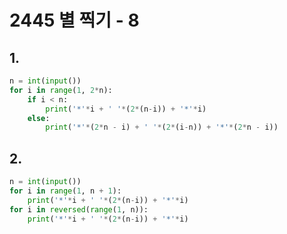# 2445 별 찍기 - 8



## 1.

```python
n = int(input())
for i in range(1, 2*n):
    if i < n:
        print('*'*i + ' '*(2*(n-i)) + '*'*i)
    else:
        print('*'*(2*n - i) + ' '*(2*(i-n)) + '*'*(2*n - i))
```



## 2.

```python
n = int(input())
for i in range(1, n + 1):
    print('*'*i + ' '*(2*(n-i)) + '*'*i)
for i in reversed(range(1, n)):
    print('*'*i + ' '*(2*(n-i)) + '*'*i)
```

